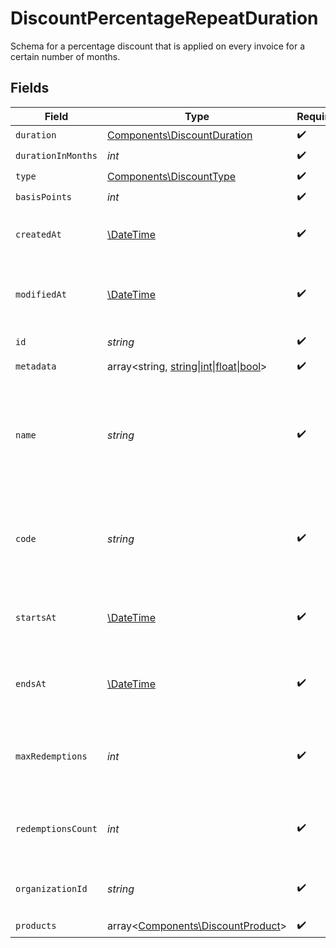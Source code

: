 # DiscountPercentageRepeatDuration

Schema for a percentage discount that is applied on every invoice
for a certain number of months.


## Fields

| Field                                                                                                       | Type                                                                                                        | Required                                                                                                    | Description                                                                                                 | Example                                                                                                     |
| ----------------------------------------------------------------------------------------------------------- | ----------------------------------------------------------------------------------------------------------- | ----------------------------------------------------------------------------------------------------------- | ----------------------------------------------------------------------------------------------------------- | ----------------------------------------------------------------------------------------------------------- |
| `duration`                                                                                                  | [Components\DiscountDuration](../../Models/Components/DiscountDuration.md)                                  | :heavy_check_mark:                                                                                          | N/A                                                                                                         |                                                                                                             |
| `durationInMonths`                                                                                          | *int*                                                                                                       | :heavy_check_mark:                                                                                          | N/A                                                                                                         |                                                                                                             |
| `type`                                                                                                      | [Components\DiscountType](../../Models/Components/DiscountType.md)                                          | :heavy_check_mark:                                                                                          | N/A                                                                                                         |                                                                                                             |
| `basisPoints`                                                                                               | *int*                                                                                                       | :heavy_check_mark:                                                                                          | N/A                                                                                                         |                                                                                                             |
| `createdAt`                                                                                                 | [\DateTime](https://www.php.net/manual/en/class.datetime.php)                                               | :heavy_check_mark:                                                                                          | Creation timestamp of the object.                                                                           |                                                                                                             |
| `modifiedAt`                                                                                                | [\DateTime](https://www.php.net/manual/en/class.datetime.php)                                               | :heavy_check_mark:                                                                                          | Last modification timestamp of the object.                                                                  |                                                                                                             |
| `id`                                                                                                        | *string*                                                                                                    | :heavy_check_mark:                                                                                          | The ID of the object.                                                                                       |                                                                                                             |
| `metadata`                                                                                                  | array<string, [string\|int\|float\|bool](../../Models/Components/DiscountPercentageRepeatDurationMetadata.md)> | :heavy_check_mark:                                                                                          | N/A                                                                                                         |                                                                                                             |
| `name`                                                                                                      | *string*                                                                                                    | :heavy_check_mark:                                                                                          | Name of the discount. Will be displayed to the customer when the discount is applied.                       |                                                                                                             |
| `code`                                                                                                      | *string*                                                                                                    | :heavy_check_mark:                                                                                          | Code customers can use to apply the discount during checkout.                                               |                                                                                                             |
| `startsAt`                                                                                                  | [\DateTime](https://www.php.net/manual/en/class.datetime.php)                                               | :heavy_check_mark:                                                                                          | Timestamp after which the discount is redeemable.                                                           |                                                                                                             |
| `endsAt`                                                                                                    | [\DateTime](https://www.php.net/manual/en/class.datetime.php)                                               | :heavy_check_mark:                                                                                          | Timestamp after which the discount is no longer redeemable.                                                 |                                                                                                             |
| `maxRedemptions`                                                                                            | *int*                                                                                                       | :heavy_check_mark:                                                                                          | Maximum number of times the discount can be redeemed.                                                       |                                                                                                             |
| `redemptionsCount`                                                                                          | *int*                                                                                                       | :heavy_check_mark:                                                                                          | Number of times the discount has been redeemed.                                                             |                                                                                                             |
| `organizationId`                                                                                            | *string*                                                                                                    | :heavy_check_mark:                                                                                          | The organization ID.                                                                                        | 1dbfc517-0bbf-4301-9ba8-555ca42b9737                                                                        |
| `products`                                                                                                  | array<[Components\DiscountProduct](../../Models/Components/DiscountProduct.md)>                             | :heavy_check_mark:                                                                                          | N/A                                                                                                         |                                                                                                             |